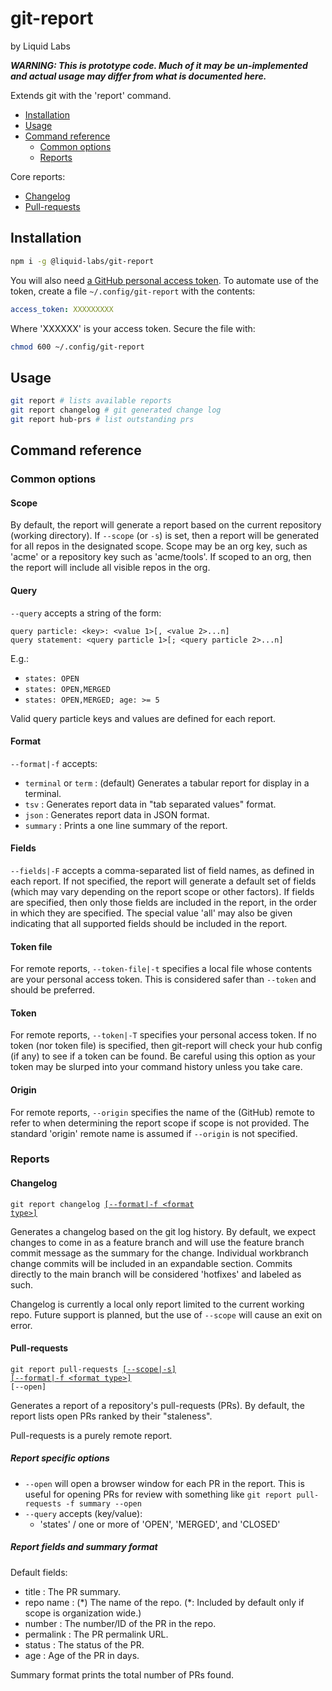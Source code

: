 # git-report
by Liquid Labs

_**WARNING: This is prototype code. Much of it may be un-implemented and actual usage may differ from what is documented here.**_

Extends git with the 'report' command.

* [Installation](#installation)
* [Usage](#usage)
* [Command reference](#command-reference)
  * [Common options](#common-options)
  * [Reports](#reports)
  
Core reports:
* [Changelog](#changelog)
* [Pull-requests](#pull-requests)

## Installation

``` bash
npm i -g @liquid-labs/git-report
```

You will also need [a GitHub personal access token](https://docs.github.com/en/authentication/keeping-your-account-and-data-secure/creating-a-personal-access-token). To automate use of the token, create a file `~/.config/git-report` with the contents:
```yaml
access_token: XXXXXXXXX
```
Where 'XXXXXX' is your access token. Secure the file with:
```bash
chmod 600 ~/.config/git-report
```

## Usage

``` bash
git report # lists available reports
git report changelog # git generated change log
git report hub-prs # list outstanding prs
```

## Command reference

### Common options

#### Scope

By default, the report will generate a report based on the current repository (working directory). If `--scope` (or `-s`) is set, then a report will be generated for all repos in the designated scope. Scope may be an org key, such as 'acme' or a repository key such as 'acme/tools'. If scoped to an org, then the report will include all visible repos in the org.

#### Query

`--query` accepts a string of the form:
```
query particle: <key>: <value 1>[, <value 2>...n]
query statement: <query particle 1>[; <query particle 2>...n]
```

E.g.:
* `states: OPEN`
* `states: OPEN,MERGED`
* `states: OPEN,MERGED; age: >= 5`

Valid query particle keys and values are defined for each report.

#### Format

`--format|-f` accepts:
* `terminal` or `term` : (default) Generates a tabular report for display in a terminal.
* `tsv` : Generates report data in "tab separated values" format.
* `json` : Generates report data in JSON format.
* `summary` : Prints a one line summary of the report.

#### Fields

`--fields|-F` accepts a comma-separated list of field names, as defined in each report. If not specified, the report will generate a default set of fields (which  may vary depending on the report scope or other factors). If fields are specified, then only those fields are included in the report, in the order in which they are specified. The special value 'all' may also be given indicating that all supported fields should be included in the report.

#### Token file

For remote reports, `--token-file|-t` specifies a local file whose contents are your personal access token. This is considered safer than `--token` and should be preferred.

#### Token

For remote reports, `--token|-T` specifies your personal access token. If no token (nor token file) is specified, then git-report will check your hub config (if any) to see if a token can be found. Be careful using this option as your token may be slurped into your command history unless you take care.

#### Origin

For remote reports, `--origin` specifies the name of the (GitHub) remote to refer to when determining the report scope if scope is not provided. The standard 'origin' remote name is assumed if `--origin` is not specified.

### Reports

#### Changelog

<code>git report changelog <a href="#format">[--format|-f &lt;format type&gt;]</a></code>

Generates a changelog based on the git log history. By default, we expect changes to come in as a feature branch and will use the feature branch commit message as the summary for the change. Individual workbranch change commits will be included in an expandable section. Commits directly to the main branch will be considered 'hotfixes' and labeled as such.

Changelog is currently a local only report limited to the current working repo. Future support is planned, but the use of `--scope` will cause an exit on error.

#### Pull-requests

<code>git report pull-requests <a href="#scope">[--scope|-s]</a> <a href="#format">[--format|-f &lt;format type&gt;]</a> [--open]</code>

Generates a report of a repository's pull-requests (PRs). By default, the report lists open PRs ranked by their "staleness".

Pull-requests is a purely remote report.

##### Report specific options

* `--open` will open a browser window for each PR in the report. This is useful for opening PRs for review with something like `git report pull-requests -f summary --open`
* `--query` accepts (key/value):
  * 'states' / one or more of 'OPEN', 'MERGED', and 'CLOSED'

##### Report fields and summary format

Default fields:
* title : The PR summary.
* repo name : (\*) The name of the repo. (\*: Included by default only if scope is organization wide.)
* number : The number/ID of the PR in the repo.
* permalink : The PR permalink URL.
* status : The status of the PR.
* age : Age of the PR in days.

Summary format prints the total number of PRs found.
